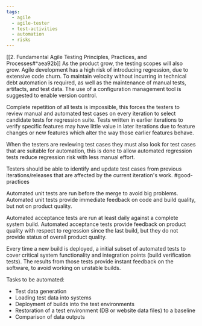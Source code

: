 ```yaml
---
tags:
  - agile
  - agile-tester
  - test-activities
  - automation
  - risks
---
```

[[2. Fundamental Agile Testing Principles, Practices, and Processes#^aea92b]]
As the product grow, the testing scopes will also grow.
Agile development has a high risk of introducing regression, due to extensive code churn.
To maintain velocity without incurring in technical debt automation is required, as well as the maintenance of manual tests, artifacts, and test data.
The use of a configuration management tool is suggested to enable version control.

Complete repetition of all tests is impossible, this forces the testers to review manual and automated test cases on every iteration to select candidate tests for regression suite.
Tests written in earlier iterations to verify specific features may have little value in later iterations due to feature changes or new features which alter the way those earlier features behave.

When the testers are reviewing test cases they must also look for test cases that are suitable for automation, this is done to allow automated regression tests reduce regression risk with less manual effort.

Testers should be able to identify and update test cases from previous iterations/releases that are affected by the current iteration's work. #good-practices

Automated unit tests are run before the merge to avoid big problems. Automated unit tests provide immediate feedback on code and build quality, but not on product quality.

Automated acceptance tests are run at least daily against a complete system build. Automated acceptance tests provide feedback on product quality with respect to regression since the last build, but they do not provide status of overall product quality.

Every time a new build is deployed, a initial subset of automated tests to cover critical system functionality and integration points (build verification tests). The results from those tests provide instant feedback on the software, to avoid working on unstable builds.

Tasks to be automated:
- Test data generation
- Loading test data into systems
- Deployment of builds into the test environments
- Restoration of a test environment (DB or website data files) to a baseline
- Comparison of data outputs
